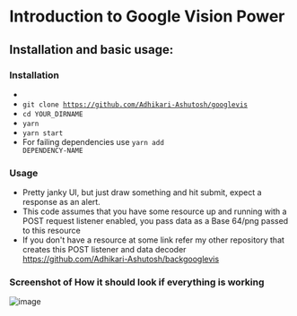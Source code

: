 # Introduction to Google Vision Power

## Installation and basic usage:

### Installation
- 
- <code>git clone https://github.com/Adhikari-Ashutosh/googlevis</code>
- <code>cd YOUR_DIRNAME</code>
- <code>yarn</code>
- <code>yarn start</code>
- For failing dependencies use <code>yarn add DEPENDENCY-NAME</code>

### Usage
- Pretty janky UI, but just draw something and hit submit, expect a response as an alert.
- This code assumes that you have some resource up and running with a POST request listener enabled, you pass data as a Base 64/png passed to this resource
- If you don't have a resource at some link refer my other repository that creates this POST listener and data decoder https://github.com/Adhikari-Ashutosh/backgooglevis

### Screenshot of How it should look if everything is working
![image](https://user-images.githubusercontent.com/89822484/226988200-97f736f9-632b-477b-b39a-ebd729aface3.png)


